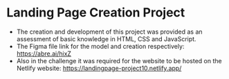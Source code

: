 #  **Landing Page Creation Project**

- The creation and development of this project was provided as an assessment of basic knowledge in HTML, CSS and JavaScript.
- The Figma file link for the model and creation respectively: https://abre.ai/hixZ
- Also in the challenge it was required for the website to be hosted on the Netlify website: https://landingpage-project10.netlify.app/